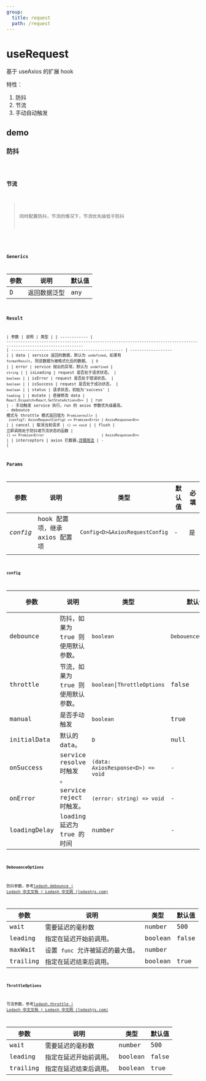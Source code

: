 ```yaml
---
group:
  title: request
  path: /request
---
```


# useRequest

基于 useAxios 的扩展 hook

特性：

1. 防抖
2. 节流
3. 手动自动触发

## demo

### 防抖

<code src="./Demo/debounce.tsx"/>

### 节流

> 同时配置防抖，节流的情况下，节流优先级低于防抖

<code src="./Demo/throttle.tsx"/>

### Generics

| 参数 | 说明         | 默认值 |
| ---- | ------------ | ------ |
| D    | 返回数据泛型 | any    |

### Result

| 参数         | 说明                                                                                                                | 类型                                             |
| ------------ | ------------------------------------------------------------------------------------------------------------------- | ------------------------------------------------ | ------------------ |
| data         | service 返回的数据，默认为 `undefined`。如果有 `formatResult`, 则该数据为被格式化后的数据。                         | `D`                                              |
| error        | service 抛出的异常，默认为 `undefined`                                                                              | `string`                                         |
| isLoading    | request 是否处于请求状态。                                                                                          | `boolean`                                        |
| isError      | request 是否处于错误状态。                                                                                          | `boolean`                                        |
| isSuccess    | request 是否处于成功状态。                                                                                          | `boolean`                                        |
| status       | 请求状态，初始为'success'                                                                                           | `loading`                                        |
| mutate       | 直接修改 data                                                                                                       | `React.Dispatch<React.SetStateAction<D>>`        |
| run          | - 手动触发 service 执行，run 的 axios 参数优先级最高。<br />- debounce 模式与 throttle 模式返回值为 `Promise<null>` | ` (config?: AxiosRequestConfig) => Promise<Error | AxiosResponse<D>>` |
| cancel       | 取消当前请求                                                                                                        | `() => void`                                     |
| flush        | 立即调用处于防抖或节流状态的函数                                                                                    | `() => Promise<Error                             | AxiosResponse<D>>` |
| interceptors | axios 拦截器,[详细用法](https://github.com/axios/axios#interceptors)                                                | -                                                |

### Params

| 参数     | 说明                           | 类型                           | 默认值 | 必填 |
| -------- | ------------------------------ | ------------------------------ | ------ | ---- |
| _config_ | hook 配置项，继承 axios 配置项 | `Config<D>&AxiosRequestConfig` | -      | 是   |
|          |                                |                                |        |      |

#### config

| **参数**     | **说明**                           | **类型**                           | **默认值**         | 必填 |
| ------------ | ---------------------------------- | ---------------------------------- | ------------------ | ---- |
| debounce     | 防抖，如果为 true 则使用默认参数。 | `boolean`                          | `DebouenceOptions` | 否   |
| throttle     | 节流，如果为 true 则使用默认参数。 | `boolean`\|`ThrottleOptions`       | false              | 否   |
| manual       | 是否手动触发                       | `boolean`                          | true               | 否   |
| initialData  | 默认的 data。                      | `D`                                | null               | 否   |
| onSuccess    | service resolve 时触发 。          | `(data: AxiosResponse<D>) => void` | -                  | 否   |
| onError      | service reject 时触发。            | `(error: string) => void`          | -                  | 否   |
| loadingDelay | loading 延迟为 true 的时间         | number                             | -                  | 否   |

#### DebouenceOptions

防抖参数，参考[lodash.debounce | Lodash 中文文档 | Lodash 中文网 (lodashjs.com)](https://www.lodashjs.com/docs/lodash.debounce)

| 参数     | 说明                             | 类型    | 默认值 |
| -------- | -------------------------------- | ------- | ------ |
| wait     | 需要延迟的毫秒数                 | number  | 500    |
| leading  | 指定在延迟开始前调用。           | boolean | false  |
| maxWait  | 设置 `func` 允许被延迟的最大值。 | number  |        |
| trailing | 指定在延迟结束后调用。           | boolean | true   |

#### ThrottleOptions

节流参数，参考[lodash.throttle | Lodash 中文文档 | Lodash 中文网 (lodashjs.com)](https://www.lodashjs.com/docs/lodash.throttle)

| 参数     | 说明                   | 类型    | 默认值 |
| -------- | ---------------------- | ------- | ------ |
| wait     | 需要延迟的毫秒数       | number  | 500    |
| leading  | 指定在延迟开始前调用。 | boolean | false  |
| trailing | 指定在延迟结束后调用。 | boolean | true   |
